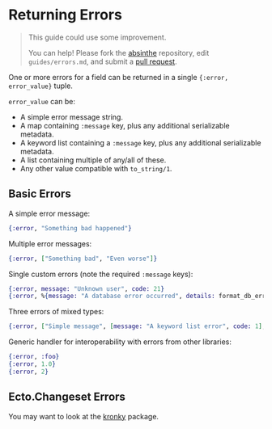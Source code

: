 # Returning Errors

> This guide could use some improvement.
>
> You can help! Please fork the [absinthe](https://github.com/absinthe-graphql/absinthe) repository, edit `guides/errors.md`, and submit a [pull request](https://github.com/absinthe-graphql/absinthe/pulls).

One or more errors for a field can be returned in a single `{:error, error_value}` tuple.

`error_value` can be:
- A simple error message string.
- A map containing `:message` key, plus any additional serializable metadata.
- A keyword list containing a `:message` key, plus any additional serializable metadata.
- A list containing multiple of any/all of these.
- Any other value compatible with `to_string/1`.

## Basic Errors

A simple error message:

``` elixir
{:error, "Something bad happened"}
```

Multiple error messages:

``` elixir
{:error, ["Something bad", "Even worse"]}
```

Single custom errors (note the required `:message` keys):

``` elixir
{:error, message: "Unknown user", code: 21}
{:error, %{message: "A database error occurred", details: format_db_error(some_value)}}
```

Three errors of mixed types:

``` elixir
{:error, ["Simple message", [message: "A keyword list error", code: 1], %{message: "A map error"}]}
```

Generic handler for interoperability with errors from other libraries:

``` elixir
{:error, :foo}
{:error, 1.0}
{:error, 2}
```

## Ecto.Changeset Errors

You may want to look at the [kronky](https://hex.pm/packages/kronky) package.
